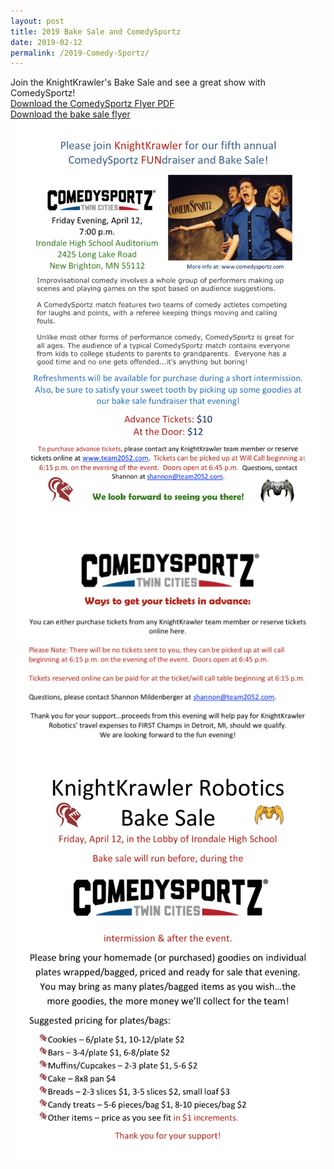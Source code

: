 ```yaml
---
layout: post
title: 2019 Bake Sale and ComedySportz
date: 2019-02-12
permalink: /2019-Comedy-Sportz/
---
```

Join the KnightKrawler's Bake Sale and see a great show with ComedySportz!
<br>
<a href="/assets/images/comedysportz.pdf" target="_blank">Download the ComedySportz Flyer PDF</a>
<br>
<a href="/assets/images/csbakesaleflyer.pdf" target="_blank">Download the bake sale flyer</a>
<img src="/assets/images/comedysportspage1.png"/>
<img src="/assets/images/comedysportspage2.png"/>
<img src="/assets/images/csbakesale.png"/>


<!--4/12/19-->
